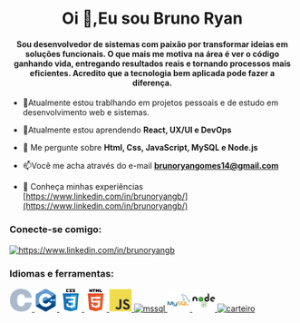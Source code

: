 <h1 align="center">Oi 👋,Eu sou Bruno Ryan</h1>
<h4 align="center">Sou desenvolvedor de sistemas com paixão por transformar ideias em soluções funcionais. O que mais me motiva na área é ver o código ganhando vida, entregando resultados reais e tornando processos mais eficientes. Acredito que a tecnologia bem aplicada pode fazer a diferença.</h4>

- 🔭Atualmente estou trablhando em projetos pessoais e de estudo em desenvolvimento web e sistemas.

- 🌱Atualmente estou aprendendo **React, UX/UI e DevOps**

- 💬 Me pergunte sobre **Html, Css, JavaScript, MySQL e Node.js**

- 📫Você me acha através do e-mail **brunoryangomes14@gmail.com**

- 📄 Conheça minhas experiências [https://www.linkedin.com/in/brunoryangb/](https://www.linkedin.com/in/brunoryangb/)

<h3 align="left">Conecte-se comigo:</h3>
<p align="left">
<a href="https://www.linkedin.com/in/brunoryangb" target="blank"><img align="center" src="https://raw.githubusercontent.com/rahuldkjain/github-profile-readme-generator/master/src/images/icons/Social/linked-in-alt.svg" alt="https://www.linkedin.com/in/brunoryangb" height="30" width="40" /></a>
</p>

<h3 align="left">Idiomas e ferramentas:</h3>
<p align="left"> <a href="https://www.cprogramming.com/" target="_blank" rel="noreferrer"> <img src="https://raw.githubusercontent.com/devicons/devicon/master/icons/c/c-original.svg" alt="c" width="40" height="40"/> </a> <a href="https://www.w3schools.com/cpp/" target="_blank" rel="noreferrer"> <img src="https://raw.githubusercontent.com/devicons/devicon/master/icons/cplusplus/cplusplus-original.svg" alt="cplusplus" width="40" height="40"/> </a> <a href="https://www.w3schools.com/css/" target="_blank" rel="noreferrer"> <img src="https://raw.githubusercontent.com/devicons/devicon/master/icons/css3/css3-original-wordmark.svg" alt="css3" width="40" height="40"/> </a> <a href="https://www.w3.org/html/" target="_blank" rel="noreferrer"> <img src="https://raw.githubusercontent.com/devicons/devicon/master/icons/html5/html5-original-wordmark.svg" alt="html5" width="40" height="40"/> </a> <a href="https://developer.mozilla.org/en-US/docs/Web/JavaScript" target="_blank" rel="noreferrer"> <img src="https://raw.githubusercontent.com/devicons/devicon/master/icons/javascript/javascript-original.svg" alt="javascript" width="40" height="40"/> </a> <a href="https://www.microsoft.com/en-us/sql-server" target="_blank" rel="noreferrer"> <img src="https://www.svgrepo.com/show/303229/microsoft-sql-server-logo.svg" alt="mssql" width="40" height="40"/> </a> <a href="https://www.mysql.com/" target="_blank" rel="noreferrer"> <img src="https://raw.githubusercontent.com/devicons/devicon/master/icons/mysql/mysql-original-wordmark.svg" alt="mysql" width="40" height="40"/> </a> <a href="https://nodejs.org" target="_blank" rel="noreferrer"> <img src="https://raw.githubusercontent.com/devicons/devicon/master/icons/nodejs/nodejs-original-wordmark.svg" alt="nodejs" width="40" height="40"/> </a> <a href="https://postman.com" target="_blank" rel="noreferrer"> <img src="https://www.vectorlogo.zone/logos/getpostman/getpostman-icon.svg" alt="carteiro" largura="40" altura="40"/> </a> 
